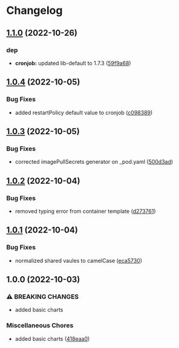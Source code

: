 # Changelog

## [1.1.0](https://github.com/ptonini/helm-charts/compare/cronjob-v1.0.4...cronjob-v1.1.0) (2022-10-26)


### dep

* **cronjob:** updated lib-default to 1.7.3 ([59f9a68](https://github.com/ptonini/helm-charts/commit/59f9a68c5c5a37dfe4c56f2e0d46def0bf7f54f3))

## [1.0.4](https://github.com/ptonini/helm-charts/compare/cronjob-v1.0.3...cronjob-v1.0.4) (2022-10-05)


### Bug Fixes

* added restartPolicy default value to cronjob ([c098389](https://github.com/ptonini/helm-charts/commit/c0983896f496417e87f8807c221080115b90a681))

## [1.0.3](https://github.com/ptonini/helm-charts/compare/cronjob-v1.0.2...cronjob-v1.0.3) (2022-10-05)


### Bug Fixes

* corrected imagePullSecrets generator on _pod.yaml ([500d3ad](https://github.com/ptonini/helm-charts/commit/500d3ad3d1ce56a42b94bc70283c901d37082b38))

## [1.0.2](https://github.com/ptonini/helm-charts/compare/cronjob-v1.0.1...cronjob-v1.0.2) (2022-10-04)


### Bug Fixes

* removed typing error from container template ([d273761](https://github.com/ptonini/helm-charts/commit/d2737611de5010e9c4da27c326e7672f7509ec8c))

## [1.0.1](https://github.com/ptonini/helm-charts/compare/cronjob-v1.0.0...cronjob-v1.0.1) (2022-10-04)


### Bug Fixes

* normalized shared vaules to camelCase ([eca5730](https://github.com/ptonini/helm-charts/commit/eca5730cd50a1cd4b2d8226f54046b0bba4e5a86))

## 1.0.0 (2022-10-03)


### ⚠ BREAKING CHANGES

* added basic charts

### Miscellaneous Chores

* added basic charts ([418eaa0](https://github.com/ptonini/helm-charts/commit/418eaa0d04b5ec8fd2b5f6c664e20fddf9eedb56))
